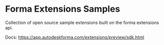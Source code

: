 # Forma Extensions Samples

Collection of open source sample extensions built on the forma extensions api.

Docs: https://app.autodeskforma.com/extensions/preview/sdk.html